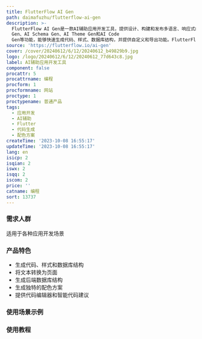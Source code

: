 ```yaml
---
title: FlutterFlow AI Gen
path: daimafuzhu/flutterflow-ai-gen
description: >-
  FlutterFlow AI Gen是一款AI辅助应用开发工具，提供设计、构建和发布多语言、响应式的Flutter应用的能力。它包括AI Page
  Gen、AI Schema Gen、AI Theme Gen和AI Code
  Gen等功能，能够快速生成代码、样式、数据库结构，并提供自定义和导出功能。FlutterFlow的AI助手能够在应用开发的每个步骤中提供帮助，使应用开发变得更加简单。
source: 'https://flutterflow.io/ai-gen'
cover: /cover/20240612/6/12/20240612_b49829b9.jpg
logo: /logo/20240612/6/12/20240612_77d643c8.jpg
label: AI辅助应用开发工具
component: false
procattr: 5
procattrname: 编程
procform: 1
procformname: 网站
proctype: 1
proctypename: 普通产品
tags:
  - 应用开发
  - AI辅助
  - Flutter
  - 代码生成
  - 配色方案
createTime: '2023-10-08 16:55:17'
updateTime: '2023-10-08 16:55:17'
lang: en
isicp: 2
isqian: 2
iswx: 2
isqq: 2
iscom: 2
price: ''
catname: 编程
sort: 13737
---
```




### 需求人群
适用于各种应用开发场景

### 产品特色
- 生成代码、样式和数据库结构
- 将文本转换为页面
- 生成后端数据库结构
- 生成独特的配色方案
- 提供代码编辑器和智能代码建议

### 使用场景示例


### 使用教程


  
